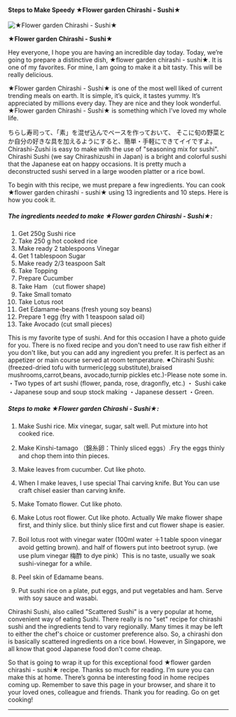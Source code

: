             

#### Steps to Make Speedy ★Flower garden Chirashi - Sushi★

![★Flower garden Chirashi - Sushi★](https://img-global.cpcdn.com/recipes/bcb950c96c167045/751x532cq70/%e2%98%85flower-garden-chirashi-sushi%e2%98%85-recipe-main-photo.jpg)

**★Flower garden Chirashi - Sushi★**

Hey everyone, I hope you are having an incredible day today. Today, we’re going to prepare a distinctive dish, ★flower garden chirashi - sushi★. It is one of my favorites. For mine, I am going to make it a bit tasty. This will be really delicious.

★Flower garden Chirashi - Sushi★ is one of the most well liked of current trending meals on earth. It is simple, it’s quick, it tastes yummy. It’s appreciated by millions every day. They are nice and they look wonderful. ★Flower garden Chirashi - Sushi★ is something which I’ve loved my whole life.

ちらし寿司って、「素」を混ぜ込んでベースを作っておいて、 そこに旬の野菜とか自分の好きな具を加えるようにすると、簡単・手軽にできてイイですよ。 Chirashi-Zushi is easy to make with the use of "seasoning mix for sushi". Chirashi Sushi (we say Chirashizushi in Japan) is a bright and colorful sushi that the Japanese eat on happy occasions. It is pretty much a deconstructed sushi served in a large wooden platter or a rice bowl.

To begin with this recipe, we must prepare a few ingredients. You can cook ★flower garden chirashi - sushi★ using 13 ingredients and 10 steps. Here is how you cook it.

##### The ingredients needed to make ★Flower garden Chirashi - Sushi★:

1.  Get 250g Sushi rice
2.  Take 250 g hot cooked rice
3.  Make ready 2 tablespoons Vinegar
4.  Get 1 tablespoon Sugar
5.  Make ready 2/3 teaspoon Salt
6.  Take Topping
7.  Prepare Cucumber
8.  Take Ham （cut flower shape)
9.  Take Small tomato
10.  Take Lotus root
11.  Get Edamame-beans (fresh young soy beans)
12.  Prepare 1 egg (fry with 1 teaspoon salad oil)
13.  Take Avocado (cut small pieces)

This is my favorite type of sushi. And for this occasion I have a photo guide for you. There is no fixed recipe and you don't need to use raw fish either if you don't like, but you can add any ingredient you prefer. It is perfect as an appetizer or main course served at room temperature. ⚫︎Chirashi Sushi:(freezed-dried tofu with turmeric(egg substitute),braised mushrooms,carrot,beans, avocado,turnip pickles etc.)-Please note some in. ・Two types of art sushi (flower, panda, rose, dragonfly, etc.) ・ Sushi cake ・Japanese soup and soup stock making ・Japanese dessert ・Green.

##### Steps to make ★Flower garden Chirashi - Sushi★:

1.  Make Sushi rice. Mix vinegar, sugar, salt well. Put mixture into hot cooked rice.
2.  Make Kinshi-tamago （錦糸卵：Thinly sliced eggs）.Fry the eggs thinly and chop them into thin pieces.
3.  Make leaves from cucumber. Cut like photo.
4.  When I make leaves, I use special Thai carving knife. But You can use craft chisel easier than carving knife.

6.  Make Tomato flower. Cut like photo.
7.  Make Lotus root flower. Cut like photo. Actually We make flower shape first, and thinly slice. but thinly slice first and cut flower shape is easier.
8.  Boil lotus root with vinegar water (100ml water ＋1 table spoon vinegar avoid getting brown). and half of flowers put into beetroot syrup. (we use plum vinegar 梅酢 to dye pink）This is no taste, usually we soak sushi-vinegar for a while.
9.  Peel skin of Edamame beans.
10.  Put sushi rice on a plate, put eggs, and put vegetables and ham. Serve with soy sauce and wasabi.

Chirashi Sushi, also called "Scattered Sushi" is a very popular at home, convenient way of eating Sushi. There really is no "set" recipe for chirashi sushi and the ingredients tend to vary regionally. Many times it may be left to either the chef's choice or customer preference also. So, a chirashi don is basically scattered ingredients on a rice bowl. However, in Singapore, we all know that good Japanese food don't come cheap.

So that is going to wrap it up for this exceptional food ★flower garden chirashi - sushi★ recipe. Thanks so much for reading. I’m sure you can make this at home. There’s gonna be interesting food in home recipes coming up. Remember to save this page in your browser, and share it to your loved ones, colleague and friends. Thank you for reading. Go on get cooking!

* * *